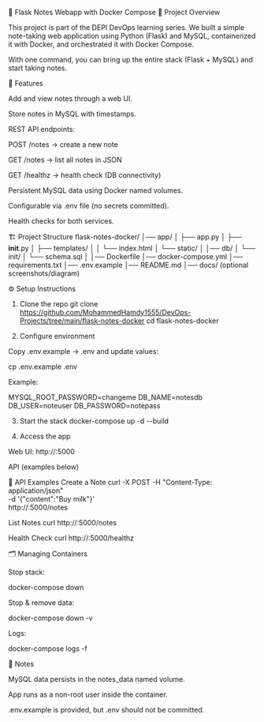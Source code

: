 📝 Flask Notes Webapp with Docker Compose
📘 Project Overview

This project is part of the DEPI DevOps learning series.
We built a simple note-taking web application using Python (Flask) and MySQL, containerized it with Docker, and orchestrated it with Docker Compose.

With one command, you can bring up the entire stack (Flask + MySQL) and start taking notes.

🎯 Features

Add and view notes through a web UI.

Store notes in MySQL with timestamps.

REST API endpoints:

POST /notes → create a new note

GET /notes → list all notes in JSON

GET /healthz → health check (DB connectivity)

Persistent MySQL data using Docker named volumes.

Configurable via .env file (no secrets committed).

Health checks for both services.

🏗️ Project Structure
flask-notes-docker/
│── app/
│   ├── app.py
│   ├── __init__.py
│   ├── templates/
│   │   └── index.html
│   └── static/
│
│── db/
│   └── init/
│       └── schema.sql
│
│── Dockerfile
│── docker-compose.yml
│── requirements.txt
│── .env.example
│── README.md
│── docs/ (optional screenshots/diagram)

⚙️ Setup Instructions
1. Clone the repo
git clone https://github.com/MohammedHamdy1555/DevOps-Projects/tree/main/flask-notes-docker
cd flask-notes-docker

2. Configure environment

Copy .env.example → .env and update values:

cp .env.example .env


Example:

MYSQL_ROOT_PASSWORD=changeme
DB_NAME=notesdb
DB_USER=noteuser
DB_PASSWORD=notepass

3. Start the stack
docker-compose up -d --build

4. Access the app

Web UI: http://<EC2-PUBLIC-IP>:5000

API (examples below)

🧪 API Examples
Create a Note
curl -X POST -H "Content-Type: application/json" \
  -d '{"content":"Buy milk"}' \
  http://<EC2-PUBLIC-IP>:5000/notes

List Notes
curl http://<EC2-PUBLIC-IP>:5000/notes

Health Check
curl http://<EC2-PUBLIC-IP>:5000/healthz

🗂️ Managing Containers

Stop stack:

docker-compose down


Stop & remove data:

docker-compose down -v


Logs:

docker-compose logs -f

📌 Notes

MySQL data persists in the notes_data named volume.

App runs as a non-root user inside the container.

.env.example is provided, but .env should not be committed.

